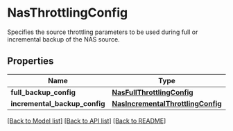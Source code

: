 # NasThrottlingConfig

Specifies the source throttling parameters to be used during full or incremental backup of the NAS source.

## Properties
Name | Type | Description | Notes
------------ | ------------- | ------------- | -------------
**full_backup_config** | [**NasFullThrottlingConfig**](NasFullThrottlingConfig.md) |  | [optional] 
**incremental_backup_config** | [**NasIncrementalThrottlingConfig**](NasIncrementalThrottlingConfig.md) |  | [optional] 

[[Back to Model list]](../README.md#documentation-for-models) [[Back to API list]](../README.md#documentation-for-api-endpoints) [[Back to README]](../README.md)


